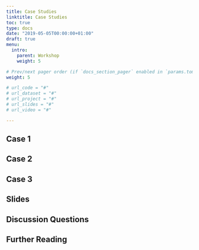 ```yaml
---
title: Case Studies
linktitle: Case Studies
toc: true
type: docs
date: "2019-05-05T00:00:00+01:00"
draft: true
menu:
  intro:
    parent: Workshop 
    weight: 5

# Prev/next pager order (if `docs_section_pager` enabled in `params.toml`)
weight: 5

# url_code = "#"
# url_dataset = "#"
# url_project = "#"
# url_slides = "#"
# url_video = "#"

---
```


## Case 1

## Case 2

## Case 3

## Slides

## Discussion Questions

## Further Reading

